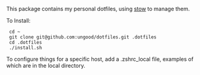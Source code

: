 This package contains my personal dotfiles, using [stow](https://www.gnu.org/software/stow/manual/stow.html) to
manage them.

To Install:

```
 cd ~
 git clone git@github.com:ungood/dotfiles.git .dotfiles
 cd .dotfiles
 ./install.sh
```

To configure things for a specific host, add a .zshrc_local file, examples of which are in the local directory.
